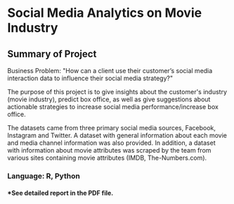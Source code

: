 # Social Media Analytics on Movie Industry

## Summary of Project
Business Problem: "How can a client use their customer’s social media interaction data to influence their social media strategy?"

The purpose of this project is to give insights about the customer's industry (movie industry), predict box office, as well as give suggestions about actionable strategies to increase social media performance/increase box office. 

The datasets came from three primary social media sources, Facebook, Instagram and Twitter. A dataset with general information about each movie and media channel information was also provided. In addition, a dataset with information about movie attributes was scraped by the team from various sites containing movie attributes (IMDB, The-Numbers.com). 

### Language: R, Python

#### *See detailed report in the PDF file.

